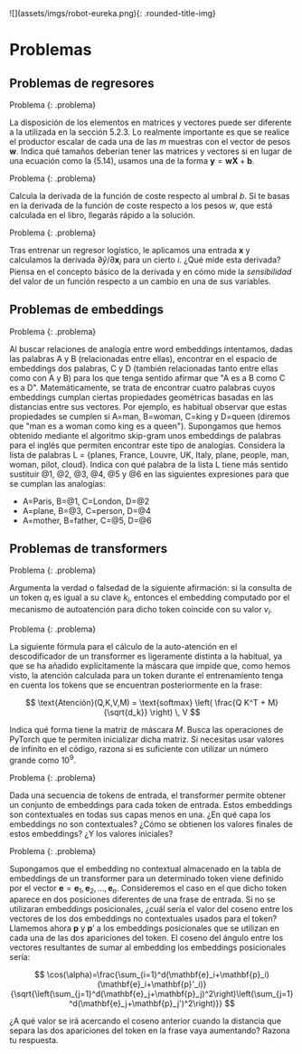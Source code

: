 
<div class="content-2columns" markdown>
![](assets/imgs/robot-eureka.png){: .rounded-title-img}

# Problemas
</div>

## Problemas de regresores

Problema
{: .problema}

La disposición de los elementos en matrices y vectores puede ser diferente a la utilizada en la sección 5.2.3. Lo realmente importante es que se realice el productor escalar de cada una de las $m$ muestras con el vector de pesos $\mathbf{w}$. Indica qué tamaños deberían tener las matrices y vectores si en lugar de una ecuación como la (5.14), usamos una de la forma $\mathbf{y} = \mathbf{w} \mathbf{X} + \mathbf{b}$.

Problema
{: .problema}

Calcula la derivada de la función de coste respecto al umbral $b$. Si te basas en la derivada de la función de coste respecto a los pesos $w$, que está calculada en el libro, llegarás rápido a la solución.

Problema
{: .problema}

Tras entrenar un regresor logístico, le aplicamos una entrada $\mathbf{x}$ y calculamos la derivada $\partial \hat{y} / \partial \mathbf{x}_i$ para un cierto $i$. ¿Qué mide esta derivada? Piensa en el concepto básico de la derivada y en cómo mide la *sensibilidad* del valor de un función respecto a un cambio en una de sus variables.

## Problemas de embeddings

Problema
{: .problema}

Al buscar relaciones de analogía entre word embeddings intentamos, dadas las palabras A y B (relacionadas entre ellas), encontrar en el espacio de embeddings dos palabras, C y D (también relacionadas tanto entre ellas como con A y B) para los que tenga sentido afirmar que "A es a B como C es a D". Matemáticamente, se trata de encontrar cuatro palabras cuyos embeddings cumplan ciertas propiedades geométricas basadas en las distancias entre sus vectores. Por ejemplo, es habitual observar que estas propiedades se cumplen si A=man, B=woman, C=king y D=queen (diremos que "man es a woman como king es a queen"). Supongamos que hemos obtenido mediante el algoritmo skip-gram unos embeddings de palabras para el inglés que permiten encontrar este tipo de analogías. Considera la lista de palabras L = {planes, France, Louvre, UK, Italy, plane, people, man, woman, pilot, cloud}. Indica con qué palabra de la lista L tiene más sentido sustituir @1, @2, @3, @4, @5 y @6 en las siguientes expresiones para que se cumplan las analogías:

- A=Paris, B=@1, C=London, D=@2
- A=plane, B=@3, C=person, D=@4
- A=mother, B=father, C=@5, D=@6

## Problemas de transformers

Problema
{: .problema}

Argumenta la verdad o falsedad de la siguiente afirmación: si la consulta de un token $q_i$ es igual a su clave $k_i$, entonces el embedding computado por el mecanismo de autoatención para dicho token coincide con su valor $v_i$.

Problema
{: .problema}

La siguiente fórmula para el cálculo de la auto-atención en el descodificador de un transformer es ligeramente distinta a la habitual, ya que se ha añadido explícitamente la máscara que impide que, como hemos visto, la atención calculada para un token durante el entrenamiento tenga en cuenta los tokens que se encuentran posteriormente en la frase:

$$
\text{Atención}(Q,K,V,M) = \text{softmax} \left( \frac{Q K^T + M}{\sqrt{d_k}} \right) \, V
$$

Indica qué forma tiene la matriz de máscara $M$. Busca las operaciones de PyTorch que te permiten inicializar dicha matriz. Si necesitas usar valores de infinito en el código, razona si es suficiente con utilizar un número grande como $10^9$.

Problema
{: .problema}

Dada una secuencia de tokens de entrada, el transformer permite obtener un conjunto de embeddings para cada token de entrada. Estos embeddings son contextuales en todas sus capas menos en una. ¿En qué capa los embeddings no son contextuales? ¿Cómo se obtienen los valores finales de estos embeddings? ¿Y los valores iniciales?

Problema
{: .problema}

Supongamos que el embedding no contextual almacenado en la tabla de embeddings de un transformer para un determinado token viene definido por el vector $\mathbf{e} = \mathbf{e}_1, \mathbf{e}_2, \ldots, \mathbf{e}_n$. Consideremos el caso en el que dicho token aparece en dos posiciones diferentes de una frase de entrada. Si no se utilizaran embeddings posicionales, ¿cuál sería el valor del coseno entre los vectores de los dos embeddings no contextuales usados para el token? Llamemos ahora $\mathbf{p}$ y $\mathbf{p}’$ a los embeddings posicionales que se utilizan en cada una de las dos apariciones del token. El coseno del ángulo entre los vectores resultantes de sumar al embedding los embeddings posicionales sería:

$$
\cos(\alpha)=\frac{\sum_{i=1}^d(\mathbf{e}_i+\mathbf{p}_i)(\mathbf{e}_i+\mathbf{p}'_i)}{\sqrt{\left(\sum_{j=1}^d(\mathbf{e}_j+\mathbf{p}_j)^2\right)\left(\sum_{j=1}^d(\mathbf{e}_j+\mathbf{p}_j')^2\right)}}
$$

¿A qué valor se irá acercando el coseno anterior cuando la distancia que separa las dos apariciones del token en la frase vaya aumentando? Razona tu respuesta.

